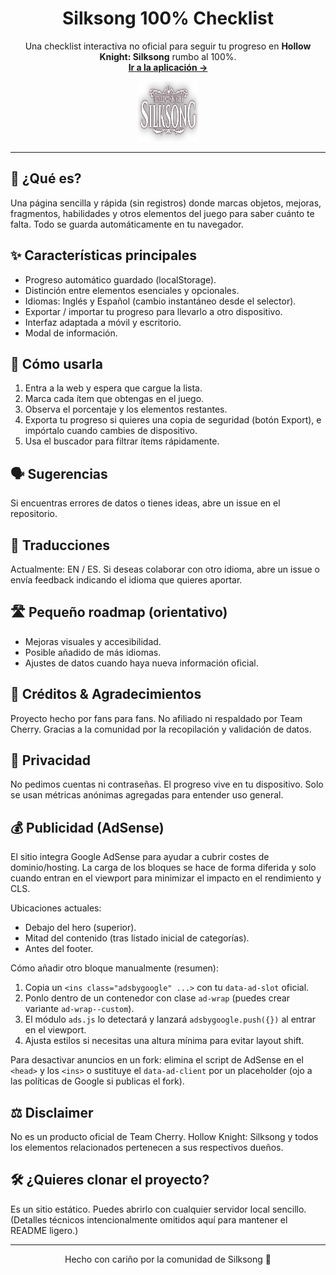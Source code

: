 <h1 align="center">Silksong 100% Checklist</h1>
<p align="center">
Una checklist interactiva no oficial para seguir tu progreso en <strong>Hollow Knight: Silksong</strong> rumbo al 100%.
<br>
<a href="https://checklistsilksong.com" target="_blank"><b>Ir a la aplicación →</b></a>
</p>

<p align="center">
<img src="assets/images/ss3.png" alt="Silksong logo" width="96" height="96">
</p>

---

## 🌟 ¿Qué es?
Una página sencilla y rápida (sin registros) donde marcas objetos, mejoras, fragmentos, habilidades y otros elementos del juego para saber cuánto te falta. Todo se guarda automáticamente en tu navegador.

## ✨ Características principales
- Progreso automático guardado (localStorage).
- Distinción entre elementos esenciales y opcionales.
- Idiomas: Inglés y Español (cambio instantáneo desde el selector).
- Exportar / importar tu progreso para llevarlo a otro dispositivo.
- Interfaz adaptada a móvil y escritorio.
- Modal de información.

## 🚀 Cómo usarla
1. Entra a la web y espera que cargue la lista.
2. Marca cada ítem que obtengas en el juego.
3. Observa el porcentaje y los elementos restantes.
4. Exporta tu progreso si quieres una copia de seguridad (botón Export), e impórtalo cuando cambies de dispositivo.
5. Usa el buscador para filtrar ítems rápidamente.

## 🗣 Sugerencias
Si encuentras errores de datos o tienes ideas, abre un issue en el repositorio.

## 🧩 Traducciones
Actualmente: EN / ES. Si deseas colaborar con otro idioma, abre un issue o envía feedback indicando el idioma que quieres aportar.

## 🛣 Pequeño roadmap (orientativo)
- Mejoras visuales y accesibilidad.
- Posible añadido de más idiomas.
- Ajustes de datos cuando haya nueva información oficial.

## 🙌 Créditos & Agradecimientos
Proyecto hecho por fans para fans. No afiliado ni respaldado por Team Cherry. Gracias a la comunidad por la recopilación y validación de datos.

## 📄 Privacidad
No pedimos cuentas ni contraseñas. El progreso vive en tu dispositivo. Solo se usan métricas anónimas agregadas para entender uso general.

## 💰 Publicidad (AdSense)
El sitio integra Google AdSense para ayudar a cubrir costes de dominio/hosting. La carga de los bloques se hace de forma diferida y solo cuando entran en el viewport para minimizar el impacto en el rendimiento y CLS.

Ubicaciones actuales:
- Debajo del hero (superior).
- Mitad del contenido (tras listado inicial de categorías).
- Antes del footer.

Cómo añadir otro bloque manualmente (resumen):
1. Copia un `<ins class="adsbygoogle" ...>` con tu `data-ad-slot` oficial.
2. Ponlo dentro de un contenedor con clase `ad-wrap` (puedes crear variante `ad-wrap--custom`).
3. El módulo `ads.js` lo detectará y lanzará `adsbygoogle.push({})` al entrar en el viewport.
4. Ajusta estilos si necesitas una altura mínima para evitar layout shift.

Para desactivar anuncios en un fork: elimina el script de AdSense en el `<head>` y los `<ins>` o sustituye el `data-ad-client` por un placeholder (ojo a las políticas de Google si publicas el fork).

## ⚖️ Disclaimer
No es un producto oficial de Team Cherry. Hollow Knight: Silksong y todos los elementos relacionados pertenecen a sus respectivos dueños.

## 🛠 ¿Quieres clonar el proyecto?
Es un sitio estático. Puedes abrirlo con cualquier servidor local sencillo. (Detalles técnicos intencionalmente omitidos aquí para mantener el README ligero.)

---
<p align="center">Hecho con cariño por la comunidad de Silksong 🐛</p>
